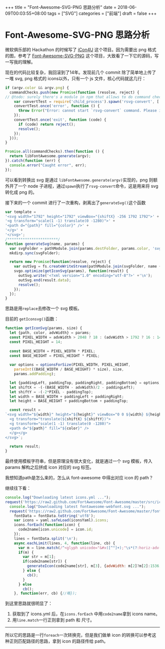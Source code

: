 +++
title = "Font-Awesome-SVG-PNG 思路分析"
date = 2018-06-09T00:03:55+08:00
tags = ["SVG"]
categories = ["前端"]
draft = false
+++

# Font-Awesome-SVG-PNG 思路分析

微软俱乐部的 Hackathon 的时候写了 [iCon4U](https://github.com/agrimonia/iCon4U) 这个项目。因为需要出 png 格式的图，参考了 [Font-Awesome-SVG-PNG](https://github.com/encharm/Font-Awesome-SVG-PNG/) 这个项目，大致看了一下它的源码，写一写我的理解。

现在的代码比较复杂，我回滚到了14年。发现前几个 commit 除了简单地上传了一堆 svg, png 格式的 icons以外，只有一个 js 文件，核心代码就这几行：

```javascript
if (argv.color && argv.png) {
  commandChecks.push(new Promise(function (resolve, reject) {
// @todo: surely there's a module in npm that allows to do command checks automagically?
    var convertTest = require('child_process').spawn('rsvg-convert', ['--help']);
    convertTest.once('error', function () {
      throw Error("Error: cannot start `rsvg-convert` command. Please install it or verify that it is in your PATH.");
    });
    convertTest.once('exit', function (code) {
      if (code) return reject();
      resolve();
    });
  }));
}

Promise.all(commandChecks).then(function () {
  return libFontAwesome.generate(argv);
}).catch(function (err) {
  console.error("Caught error", err);
});
```

可以看到转换出 svg 是通过 `libFontAwesome.generate(argv)`实现的，png 则额外开了一个 node 子进程，通过`spawn`执行了`rsvg-convert`命令，这是用来将 svg 转化成 png 的。

接下来的一个 commit 进行了一次重构，剥离出了`generateSvg()`这个函数

```javascript
var template =
'<svg width="1792" height="1792" viewBox="{shiftX} -256 1792 1792">' +
'<g transform="scale(1 -1) translate(0 -1280)">' +
'<path d="{path}" fill="{color}" />' +
'</g>' +
'</svg>';
/***********************/
function generateSvg(name, params) {
  var svgFolder = pathModule.join(params.destFolder, params.color, 'svg');
  mkdirp.sync(svgFolder);

  return new Promise(function(resolve, reject) {
    var outSvg = fs.createWriteStream(pathModule.join(svgFolder, name + '.svg'));
    svgo.optimize(getIconSvg(params), function(result) {
      outSvg.write('<?xml version="1.0" encoding="utf-8"?>' +'\n');
      outSvg.end(result.data);
      resolve();
    });
  });
}
```

思路是用`replace`去修改一个 svg 模板。

目前的 `getIconsvg()`函数：

```javascript
function getIconSvg(params, size) {
  let {path, color, advWidth} = params;
  const PIXEL_WIDTH = advWidth > 2048 ? 18 : (advWidth > 1792 ? 16 : 14);
  const PIXEL_HEIGHT = 14;
  
  const BASE_WIDTH = PIXEL_WIDTH * PIXEL;
  const BASE_HEIGHT = PIXEL_HEIGHT * PIXEL;
  
  var options = optionsForSize(PIXEL_WIDTH, PIXEL_HEIGHT,
    parseInt((BASE_WIDTH / BASE_HEIGHT) * size), size,
    params.addPadding);

  let {paddingLeft, paddingTop, paddingRight, paddingBottom} = options;  
  let shiftX = -(-(BASE_WIDTH - advWidth)/2 - paddingLeft);
  let shiftY = -(-2*PIXEL - paddingTop);  
  let width = BASE_WIDTH + paddingLeft + paddingRight;
  let height = BASE_HEIGHT + paddingBottom + paddingTop;

  const result =
`<svg width="${width}" height="${height}" viewBox="0 0 ${width} ${height}" xmlns="http://www.w3.org/2000/svg">
  <g transform="translate(${shiftX} ${shiftY})">
  <g transform="scale(1 -1) translate(0 -1280)">
  <path d="${path}" fill="${color}" />
  </g></g>
</svg>`;
  
  return result;
}
```

最终使用模板字符串，但是原理没有很大变化，就是通过一个 svg 模板，传入 params 解构之后拼成 icon 对应的 svg 标签。

我想知道path是怎么来的，怎么从 font-awesome 中得出对应 icon 的 path？

继续往下看：

```javascript
console.log("Downloading latest icons.yml ...");
request('https://raw2.github.com/FortAwesome/Font-Awesome/master/src/icons.yml', function(error, response, iconsYaml) {
  console.log("Downloading latest fontawesome-webfont.svg ...");
  request('https://raw2.github.com/FortAwesome/Font-Awesome/master/fonts/fontawesome-webfont.svg', function(error, response, fontData) {
    fontData = fontData.toString('utf8');
    var icons = yaml.safeLoad(iconsYaml).icons;
    icons.forEach(function(icon) {
      code2name[icon.unicode] = icon.id;
    });
    lines = fontData.split('\n');
    async.eachLimit(lines, 4, function(line, cb) {
      var m = line.match(/^<glyph unicode="&#x([^"]+);"\s*(?:horiz-adv-x="(\d+)")?\s*d="([^"]+)"/);
      if(m) {
        var str = m[1];
        if(code2name[str]) {
          generateIcon(code2name[str], m[3], {advWidth: m[2]?m[2]:1536, color: argv.color }, cb);
        } else {
          cb();
        }
      } else
        cb();
    }, function(err, cb) {//略});
```

到这里思路就很明显了：

1. 获取到了 icons.yml 后，在`icons.forEach` 中用`code2name`拿到 icons name。
2. 用`line.match`一行正则拿到 path 和 尺寸。

------

所以它的思路是一行`foreach`一次转换完，但是我们做单 icon 的转换可以参考这种正则匹配路径的思路，拿到 icon 的路径传给 path。